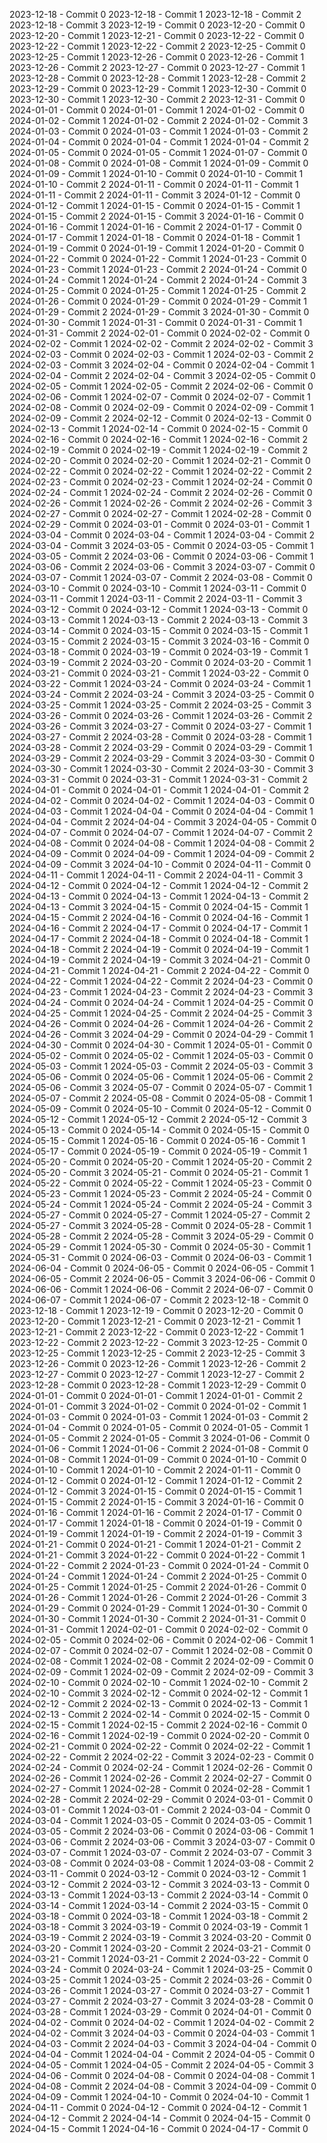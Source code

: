 2023-12-18 - Commit 0
2023-12-18 - Commit 1
2023-12-18 - Commit 2
2023-12-18 - Commit 3
2023-12-19 - Commit 0
2023-12-20 - Commit 0
2023-12-20 - Commit 1
2023-12-21 - Commit 0
2023-12-22 - Commit 0
2023-12-22 - Commit 1
2023-12-22 - Commit 2
2023-12-25 - Commit 0
2023-12-25 - Commit 1
2023-12-26 - Commit 0
2023-12-26 - Commit 1
2023-12-26 - Commit 2
2023-12-27 - Commit 0
2023-12-27 - Commit 1
2023-12-28 - Commit 0
2023-12-28 - Commit 1
2023-12-28 - Commit 2
2023-12-29 - Commit 0
2023-12-29 - Commit 1
2023-12-30 - Commit 0
2023-12-30 - Commit 1
2023-12-30 - Commit 2
2023-12-31 - Commit 0
2024-01-01 - Commit 0
2024-01-01 - Commit 1
2024-01-02 - Commit 0
2024-01-02 - Commit 1
2024-01-02 - Commit 2
2024-01-02 - Commit 3
2024-01-03 - Commit 0
2024-01-03 - Commit 1
2024-01-03 - Commit 2
2024-01-04 - Commit 0
2024-01-04 - Commit 1
2024-01-04 - Commit 2
2024-01-05 - Commit 0
2024-01-05 - Commit 1
2024-01-07 - Commit 0
2024-01-08 - Commit 0
2024-01-08 - Commit 1
2024-01-09 - Commit 0
2024-01-09 - Commit 1
2024-01-10 - Commit 0
2024-01-10 - Commit 1
2024-01-10 - Commit 2
2024-01-11 - Commit 0
2024-01-11 - Commit 1
2024-01-11 - Commit 2
2024-01-11 - Commit 3
2024-01-12 - Commit 0
2024-01-12 - Commit 1
2024-01-15 - Commit 0
2024-01-15 - Commit 1
2024-01-15 - Commit 2
2024-01-15 - Commit 3
2024-01-16 - Commit 0
2024-01-16 - Commit 1
2024-01-16 - Commit 2
2024-01-17 - Commit 0
2024-01-17 - Commit 1
2024-01-18 - Commit 0
2024-01-18 - Commit 1
2024-01-19 - Commit 0
2024-01-19 - Commit 1
2024-01-20 - Commit 0
2024-01-22 - Commit 0
2024-01-22 - Commit 1
2024-01-23 - Commit 0
2024-01-23 - Commit 1
2024-01-23 - Commit 2
2024-01-24 - Commit 0
2024-01-24 - Commit 1
2024-01-24 - Commit 2
2024-01-24 - Commit 3
2024-01-25 - Commit 0
2024-01-25 - Commit 1
2024-01-25 - Commit 2
2024-01-26 - Commit 0
2024-01-29 - Commit 0
2024-01-29 - Commit 1
2024-01-29 - Commit 2
2024-01-29 - Commit 3
2024-01-30 - Commit 0
2024-01-30 - Commit 1
2024-01-31 - Commit 0
2024-01-31 - Commit 1
2024-01-31 - Commit 2
2024-02-01 - Commit 0
2024-02-02 - Commit 0
2024-02-02 - Commit 1
2024-02-02 - Commit 2
2024-02-02 - Commit 3
2024-02-03 - Commit 0
2024-02-03 - Commit 1
2024-02-03 - Commit 2
2024-02-03 - Commit 3
2024-02-04 - Commit 0
2024-02-04 - Commit 1
2024-02-04 - Commit 2
2024-02-04 - Commit 3
2024-02-05 - Commit 0
2024-02-05 - Commit 1
2024-02-05 - Commit 2
2024-02-06 - Commit 0
2024-02-06 - Commit 1
2024-02-07 - Commit 0
2024-02-07 - Commit 1
2024-02-08 - Commit 0
2024-02-09 - Commit 0
2024-02-09 - Commit 1
2024-02-09 - Commit 2
2024-02-12 - Commit 0
2024-02-13 - Commit 0
2024-02-13 - Commit 1
2024-02-14 - Commit 0
2024-02-15 - Commit 0
2024-02-16 - Commit 0
2024-02-16 - Commit 1
2024-02-16 - Commit 2
2024-02-19 - Commit 0
2024-02-19 - Commit 1
2024-02-19 - Commit 2
2024-02-20 - Commit 0
2024-02-20 - Commit 1
2024-02-21 - Commit 0
2024-02-22 - Commit 0
2024-02-22 - Commit 1
2024-02-22 - Commit 2
2024-02-23 - Commit 0
2024-02-23 - Commit 1
2024-02-24 - Commit 0
2024-02-24 - Commit 1
2024-02-24 - Commit 2
2024-02-26 - Commit 0
2024-02-26 - Commit 1
2024-02-26 - Commit 2
2024-02-26 - Commit 3
2024-02-27 - Commit 0
2024-02-27 - Commit 1
2024-02-28 - Commit 0
2024-02-29 - Commit 0
2024-03-01 - Commit 0
2024-03-01 - Commit 1
2024-03-04 - Commit 0
2024-03-04 - Commit 1
2024-03-04 - Commit 2
2024-03-04 - Commit 3
2024-03-05 - Commit 0
2024-03-05 - Commit 1
2024-03-05 - Commit 2
2024-03-06 - Commit 0
2024-03-06 - Commit 1
2024-03-06 - Commit 2
2024-03-06 - Commit 3
2024-03-07 - Commit 0
2024-03-07 - Commit 1
2024-03-07 - Commit 2
2024-03-08 - Commit 0
2024-03-10 - Commit 0
2024-03-10 - Commit 1
2024-03-11 - Commit 0
2024-03-11 - Commit 1
2024-03-11 - Commit 2
2024-03-11 - Commit 3
2024-03-12 - Commit 0
2024-03-12 - Commit 1
2024-03-13 - Commit 0
2024-03-13 - Commit 1
2024-03-13 - Commit 2
2024-03-13 - Commit 3
2024-03-14 - Commit 0
2024-03-15 - Commit 0
2024-03-15 - Commit 1
2024-03-15 - Commit 2
2024-03-15 - Commit 3
2024-03-16 - Commit 0
2024-03-18 - Commit 0
2024-03-19 - Commit 0
2024-03-19 - Commit 1
2024-03-19 - Commit 2
2024-03-20 - Commit 0
2024-03-20 - Commit 1
2024-03-21 - Commit 0
2024-03-21 - Commit 1
2024-03-22 - Commit 0
2024-03-22 - Commit 1
2024-03-24 - Commit 0
2024-03-24 - Commit 1
2024-03-24 - Commit 2
2024-03-24 - Commit 3
2024-03-25 - Commit 0
2024-03-25 - Commit 1
2024-03-25 - Commit 2
2024-03-25 - Commit 3
2024-03-26 - Commit 0
2024-03-26 - Commit 1
2024-03-26 - Commit 2
2024-03-26 - Commit 3
2024-03-27 - Commit 0
2024-03-27 - Commit 1
2024-03-27 - Commit 2
2024-03-28 - Commit 0
2024-03-28 - Commit 1
2024-03-28 - Commit 2
2024-03-29 - Commit 0
2024-03-29 - Commit 1
2024-03-29 - Commit 2
2024-03-29 - Commit 3
2024-03-30 - Commit 0
2024-03-30 - Commit 1
2024-03-30 - Commit 2
2024-03-30 - Commit 3
2024-03-31 - Commit 0
2024-03-31 - Commit 1
2024-03-31 - Commit 2
2024-04-01 - Commit 0
2024-04-01 - Commit 1
2024-04-01 - Commit 2
2024-04-02 - Commit 0
2024-04-02 - Commit 1
2024-04-03 - Commit 0
2024-04-03 - Commit 1
2024-04-04 - Commit 0
2024-04-04 - Commit 1
2024-04-04 - Commit 2
2024-04-04 - Commit 3
2024-04-05 - Commit 0
2024-04-07 - Commit 0
2024-04-07 - Commit 1
2024-04-07 - Commit 2
2024-04-08 - Commit 0
2024-04-08 - Commit 1
2024-04-08 - Commit 2
2024-04-09 - Commit 0
2024-04-09 - Commit 1
2024-04-09 - Commit 2
2024-04-09 - Commit 3
2024-04-10 - Commit 0
2024-04-11 - Commit 0
2024-04-11 - Commit 1
2024-04-11 - Commit 2
2024-04-11 - Commit 3
2024-04-12 - Commit 0
2024-04-12 - Commit 1
2024-04-12 - Commit 2
2024-04-13 - Commit 0
2024-04-13 - Commit 1
2024-04-13 - Commit 2
2024-04-13 - Commit 3
2024-04-15 - Commit 0
2024-04-15 - Commit 1
2024-04-15 - Commit 2
2024-04-16 - Commit 0
2024-04-16 - Commit 1
2024-04-16 - Commit 2
2024-04-17 - Commit 0
2024-04-17 - Commit 1
2024-04-17 - Commit 2
2024-04-18 - Commit 0
2024-04-18 - Commit 1
2024-04-18 - Commit 2
2024-04-19 - Commit 0
2024-04-19 - Commit 1
2024-04-19 - Commit 2
2024-04-19 - Commit 3
2024-04-21 - Commit 0
2024-04-21 - Commit 1
2024-04-21 - Commit 2
2024-04-22 - Commit 0
2024-04-22 - Commit 1
2024-04-22 - Commit 2
2024-04-23 - Commit 0
2024-04-23 - Commit 1
2024-04-23 - Commit 2
2024-04-23 - Commit 3
2024-04-24 - Commit 0
2024-04-24 - Commit 1
2024-04-25 - Commit 0
2024-04-25 - Commit 1
2024-04-25 - Commit 2
2024-04-25 - Commit 3
2024-04-26 - Commit 0
2024-04-26 - Commit 1
2024-04-26 - Commit 2
2024-04-26 - Commit 3
2024-04-29 - Commit 0
2024-04-29 - Commit 1
2024-04-30 - Commit 0
2024-04-30 - Commit 1
2024-05-01 - Commit 0
2024-05-02 - Commit 0
2024-05-02 - Commit 1
2024-05-03 - Commit 0
2024-05-03 - Commit 1
2024-05-03 - Commit 2
2024-05-03 - Commit 3
2024-05-06 - Commit 0
2024-05-06 - Commit 1
2024-05-06 - Commit 2
2024-05-06 - Commit 3
2024-05-07 - Commit 0
2024-05-07 - Commit 1
2024-05-07 - Commit 2
2024-05-08 - Commit 0
2024-05-08 - Commit 1
2024-05-09 - Commit 0
2024-05-10 - Commit 0
2024-05-12 - Commit 0
2024-05-12 - Commit 1
2024-05-12 - Commit 2
2024-05-12 - Commit 3
2024-05-13 - Commit 0
2024-05-14 - Commit 0
2024-05-15 - Commit 0
2024-05-15 - Commit 1
2024-05-16 - Commit 0
2024-05-16 - Commit 1
2024-05-17 - Commit 0
2024-05-19 - Commit 0
2024-05-19 - Commit 1
2024-05-20 - Commit 0
2024-05-20 - Commit 1
2024-05-20 - Commit 2
2024-05-20 - Commit 3
2024-05-21 - Commit 0
2024-05-21 - Commit 1
2024-05-22 - Commit 0
2024-05-22 - Commit 1
2024-05-23 - Commit 0
2024-05-23 - Commit 1
2024-05-23 - Commit 2
2024-05-24 - Commit 0
2024-05-24 - Commit 1
2024-05-24 - Commit 2
2024-05-24 - Commit 3
2024-05-27 - Commit 0
2024-05-27 - Commit 1
2024-05-27 - Commit 2
2024-05-27 - Commit 3
2024-05-28 - Commit 0
2024-05-28 - Commit 1
2024-05-28 - Commit 2
2024-05-28 - Commit 3
2024-05-29 - Commit 0
2024-05-29 - Commit 1
2024-05-30 - Commit 0
2024-05-30 - Commit 1
2024-05-31 - Commit 0
2024-06-03 - Commit 0
2024-06-03 - Commit 1
2024-06-04 - Commit 0
2024-06-05 - Commit 0
2024-06-05 - Commit 1
2024-06-05 - Commit 2
2024-06-05 - Commit 3
2024-06-06 - Commit 0
2024-06-06 - Commit 1
2024-06-06 - Commit 2
2024-06-07 - Commit 0
2024-06-07 - Commit 1
2024-06-07 - Commit 2
2023-12-18 - Commit 0
2023-12-18 - Commit 1
2023-12-19 - Commit 0
2023-12-20 - Commit 0
2023-12-20 - Commit 1
2023-12-21 - Commit 0
2023-12-21 - Commit 1
2023-12-21 - Commit 2
2023-12-22 - Commit 0
2023-12-22 - Commit 1
2023-12-22 - Commit 2
2023-12-22 - Commit 3
2023-12-25 - Commit 0
2023-12-25 - Commit 1
2023-12-25 - Commit 2
2023-12-25 - Commit 3
2023-12-26 - Commit 0
2023-12-26 - Commit 1
2023-12-26 - Commit 2
2023-12-27 - Commit 0
2023-12-27 - Commit 1
2023-12-27 - Commit 2
2023-12-28 - Commit 0
2023-12-28 - Commit 1
2023-12-29 - Commit 0
2024-01-01 - Commit 0
2024-01-01 - Commit 1
2024-01-01 - Commit 2
2024-01-01 - Commit 3
2024-01-02 - Commit 0
2024-01-02 - Commit 1
2024-01-03 - Commit 0
2024-01-03 - Commit 1
2024-01-03 - Commit 2
2024-01-04 - Commit 0
2024-01-05 - Commit 0
2024-01-05 - Commit 1
2024-01-05 - Commit 2
2024-01-05 - Commit 3
2024-01-06 - Commit 0
2024-01-06 - Commit 1
2024-01-06 - Commit 2
2024-01-08 - Commit 0
2024-01-08 - Commit 1
2024-01-09 - Commit 0
2024-01-10 - Commit 0
2024-01-10 - Commit 1
2024-01-10 - Commit 2
2024-01-11 - Commit 0
2024-01-12 - Commit 0
2024-01-12 - Commit 1
2024-01-12 - Commit 2
2024-01-12 - Commit 3
2024-01-15 - Commit 0
2024-01-15 - Commit 1
2024-01-15 - Commit 2
2024-01-15 - Commit 3
2024-01-16 - Commit 0
2024-01-16 - Commit 1
2024-01-16 - Commit 2
2024-01-17 - Commit 0
2024-01-17 - Commit 1
2024-01-18 - Commit 0
2024-01-19 - Commit 0
2024-01-19 - Commit 1
2024-01-19 - Commit 2
2024-01-19 - Commit 3
2024-01-21 - Commit 0
2024-01-21 - Commit 1
2024-01-21 - Commit 2
2024-01-21 - Commit 3
2024-01-22 - Commit 0
2024-01-22 - Commit 1
2024-01-22 - Commit 2
2024-01-23 - Commit 0
2024-01-24 - Commit 0
2024-01-24 - Commit 1
2024-01-24 - Commit 2
2024-01-25 - Commit 0
2024-01-25 - Commit 1
2024-01-25 - Commit 2
2024-01-26 - Commit 0
2024-01-26 - Commit 1
2024-01-26 - Commit 2
2024-01-26 - Commit 3
2024-01-29 - Commit 0
2024-01-29 - Commit 1
2024-01-30 - Commit 0
2024-01-30 - Commit 1
2024-01-30 - Commit 2
2024-01-31 - Commit 0
2024-01-31 - Commit 1
2024-02-01 - Commit 0
2024-02-02 - Commit 0
2024-02-05 - Commit 0
2024-02-06 - Commit 0
2024-02-06 - Commit 1
2024-02-07 - Commit 0
2024-02-07 - Commit 1
2024-02-08 - Commit 0
2024-02-08 - Commit 1
2024-02-08 - Commit 2
2024-02-09 - Commit 0
2024-02-09 - Commit 1
2024-02-09 - Commit 2
2024-02-09 - Commit 3
2024-02-10 - Commit 0
2024-02-10 - Commit 1
2024-02-10 - Commit 2
2024-02-10 - Commit 3
2024-02-12 - Commit 0
2024-02-12 - Commit 1
2024-02-12 - Commit 2
2024-02-13 - Commit 0
2024-02-13 - Commit 1
2024-02-13 - Commit 2
2024-02-14 - Commit 0
2024-02-15 - Commit 0
2024-02-15 - Commit 1
2024-02-15 - Commit 2
2024-02-16 - Commit 0
2024-02-16 - Commit 1
2024-02-19 - Commit 0
2024-02-20 - Commit 0
2024-02-21 - Commit 0
2024-02-22 - Commit 0
2024-02-22 - Commit 1
2024-02-22 - Commit 2
2024-02-22 - Commit 3
2024-02-23 - Commit 0
2024-02-24 - Commit 0
2024-02-24 - Commit 1
2024-02-26 - Commit 0
2024-02-26 - Commit 1
2024-02-26 - Commit 2
2024-02-27 - Commit 0
2024-02-27 - Commit 1
2024-02-28 - Commit 0
2024-02-28 - Commit 1
2024-02-28 - Commit 2
2024-02-29 - Commit 0
2024-03-01 - Commit 0
2024-03-01 - Commit 1
2024-03-01 - Commit 2
2024-03-04 - Commit 0
2024-03-04 - Commit 1
2024-03-05 - Commit 0
2024-03-05 - Commit 1
2024-03-05 - Commit 2
2024-03-06 - Commit 0
2024-03-06 - Commit 1
2024-03-06 - Commit 2
2024-03-06 - Commit 3
2024-03-07 - Commit 0
2024-03-07 - Commit 1
2024-03-07 - Commit 2
2024-03-07 - Commit 3
2024-03-08 - Commit 0
2024-03-08 - Commit 1
2024-03-08 - Commit 2
2024-03-11 - Commit 0
2024-03-12 - Commit 0
2024-03-12 - Commit 1
2024-03-12 - Commit 2
2024-03-12 - Commit 3
2024-03-13 - Commit 0
2024-03-13 - Commit 1
2024-03-13 - Commit 2
2024-03-14 - Commit 0
2024-03-14 - Commit 1
2024-03-14 - Commit 2
2024-03-15 - Commit 0
2024-03-18 - Commit 0
2024-03-18 - Commit 1
2024-03-18 - Commit 2
2024-03-18 - Commit 3
2024-03-19 - Commit 0
2024-03-19 - Commit 1
2024-03-19 - Commit 2
2024-03-19 - Commit 3
2024-03-20 - Commit 0
2024-03-20 - Commit 1
2024-03-20 - Commit 2
2024-03-21 - Commit 0
2024-03-21 - Commit 1
2024-03-21 - Commit 2
2024-03-22 - Commit 0
2024-03-24 - Commit 0
2024-03-24 - Commit 1
2024-03-25 - Commit 0
2024-03-25 - Commit 1
2024-03-25 - Commit 2
2024-03-26 - Commit 0
2024-03-26 - Commit 1
2024-03-27 - Commit 0
2024-03-27 - Commit 1
2024-03-27 - Commit 2
2024-03-27 - Commit 3
2024-03-28 - Commit 0
2024-03-28 - Commit 1
2024-03-29 - Commit 0
2024-04-01 - Commit 0
2024-04-02 - Commit 0
2024-04-02 - Commit 1
2024-04-02 - Commit 2
2024-04-02 - Commit 3
2024-04-03 - Commit 0
2024-04-03 - Commit 1
2024-04-03 - Commit 2
2024-04-03 - Commit 3
2024-04-04 - Commit 0
2024-04-04 - Commit 1
2024-04-04 - Commit 2
2024-04-05 - Commit 0
2024-04-05 - Commit 1
2024-04-05 - Commit 2
2024-04-05 - Commit 3
2024-04-06 - Commit 0
2024-04-08 - Commit 0
2024-04-08 - Commit 1
2024-04-08 - Commit 2
2024-04-08 - Commit 3
2024-04-09 - Commit 0
2024-04-09 - Commit 1
2024-04-10 - Commit 0
2024-04-10 - Commit 1
2024-04-11 - Commit 0
2024-04-12 - Commit 0
2024-04-12 - Commit 1
2024-04-12 - Commit 2
2024-04-14 - Commit 0
2024-04-15 - Commit 0
2024-04-15 - Commit 1
2024-04-16 - Commit 0
2024-04-17 - Commit 0
